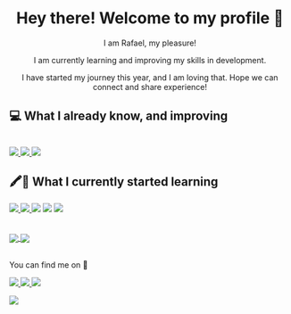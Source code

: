 <h1 align="center">
Hey there! Welcome to my profile 👋
</h1>

<p align="center">
 I am Rafael, my pleasure! 
</p>

<p align="center">
 I am currently learning and improving my skills in development.
</p>

<p align="center">
I have started my journey this year, and I am loving that. Hope we can connect and share experience! 
<br>



## 💻 What I already know, and improving
<br>

<a href="https://img.shields.io/badge/HTML5-E34F26?style=for-the-badge&logo=html5&logoColor=white">
  <img src="https://img.shields.io/badge/HTML5-E34F26?style=for-the-badge&logo=html5&logoColor=white">
</a>
<a href="https://img.shields.io/badge/CSS3-1572B6?style=for-the-badge&logo=css3&logoColor=white">
  <img src="https://img.shields.io/badge/CSS3-1572B6?style=for-the-badge&logo=css3&logoColor=white">
</a>
<a href="https://img.shields.io/badge/JavaScript-323330?style=for-the-badge&logo=javascript&logoColor=F7DF1E">
  <img src="https://img.shields.io/badge/JavaScript-323330?style=for-the-badge&logo=javascript&logoColor=F7DF1E">
</a>



## 🖍📐 What I currently started learning

   <a href="https://img.shields.io/badge/React-20232A?style=for-the-badge&logo=react&logoColor=61DAFB">
  <img src="https://img.shields.io/badge/React-20232A?style=for-the-badge&logo=react&logoColor=61DAFB">
  </a>
 <a href="https://img.shields.io/badge/Sass-CC6699?style=for-the-badge&logo=sass&logoColor=white">
  <img src="https://img.shields.io/badge/Sass-CC6699?style=for-the-badge&logo=sass&logoColor=white">
  </a>
 <a href="https://img.shields.io/badge/TypeScript-007ACC?style=for-the-badge&logo=typescript&logoColor=white">
  <img src="https://img.shields.io/badge/TypeScript-007ACC?style=for-the-badge&logo=typescript&logoColor=white"></a>
  <a href="https://img.shields.io/badge/Node.js-339933?style=for-the-badge&logo=nodedotjs&logoColor=white">
  <img src="https://img.shields.io/badge/Node.js-339933?style=for-the-badge&logo=nodedotjs&logoColor=white"></a>
  <a href="https://img.shields.io/badge/Python-3776AB?style=for-the-badge&logo=python&logoColor=white">
  <img src="https://img.shields.io/badge/Python-3776AB?style=for-the-badge&logo=python&logoColor=white"></a>




<br>

<br>
<br>





<a href="https://github.com/rafaxtd/github-readme-stats">
  <img align="center" src="https://github-readme-stats.vercel.app/api?username=rafaxtd&show_icons=true&theme=dracula" />
</a>

<a href="https://github.com/rafaxtd/github-readme-stats">
  <img align="center" src="https://github-readme-stats.vercel.app/api/top-langs/?username=rafaxtd&layout=compact&theme=dracula" />
</a>



<br>
<br>

You can find me on 📱 

<a href="https://www.linkedin.com/in/rafaeldomingues91/" rel="nofollow"><img src="https://img.shields.io/badge/LinkedIn-0077B5?style=for-the-badge&logo=linkedin&logoColor=white">
</a>
<a href="https://www.instagram.com/rafaxtd/" rel="nofollow"><img src="https://img.shields.io/badge/Instagram-E4405F?style=for-the-badge&logo=instagram&logoColor=white">
</a>
<a href="https://discord.com/users/280489334312796160" rel="nofollow"><img src="https://img.shields.io/badge/Discord-7289DA?style=for-the-badge&logo=discord&logoColor=white">

</a>
<a href="mailto: rafatomas@gmail.com" type="email" target="rafatomas@gmail.com" rel="nofollow"><img src="https://img.shields.io/badge/Gmail-D14836?style=for-the-badge&logo=gmail&logoColor=white">
</a>
